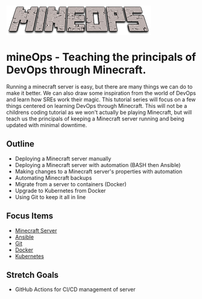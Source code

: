 [![](mineops.png)](#)

# mineOps - Teaching the principals of DevOps through Minecraft.

Running a minecraft server is easy, but there are many things we can do to make it better. We can also draw some inspiration from the world of DevOps and learn how SREs work their magic. This tutorial series will focus on a few things centered on learning DevOps through Minecraft. This will not be a childrens coding tutorial as we won't actually be playing Minecraft, but will teach us the principals of keeping a Minecraft server running and being updated with minimal downtime.

## Outline

* Deploying a Minecraft server manually
* Deploying a Minecraft server with automation (BASH then Ansible)
* Making changes to a Minecraft server's properties with automation
* Automating Minecraft backups
* Migrate from a server to containers (Docker)
* Upgrade to Kubernetes from Docker
* Using Git to keep it all in line

## Focus Items

* [Minecraft Server](docs/Minecraft/)
* [Ansible](docs/Ansible/)
* [Git](docs/Git/)
* [Docker](docs/Docker/)
* [Kubernetes](docs/Kubernetes/)

## Stretch Goals

- GitHub Actions for CI/CD management of server
